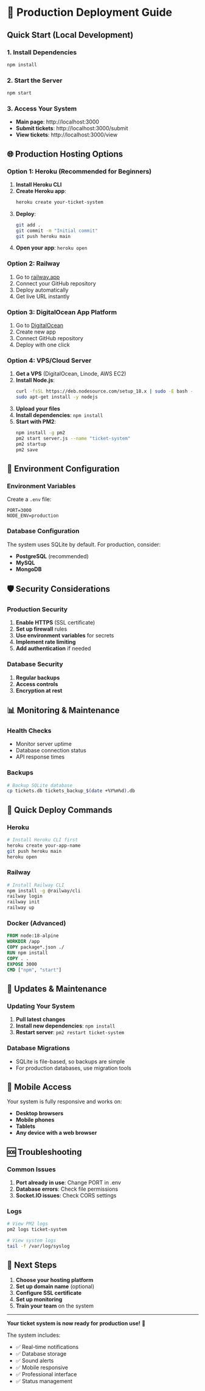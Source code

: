 # 🚀 Production Deployment Guide

## Quick Start (Local Development)

### 1. Install Dependencies
```bash
npm install
```

### 2. Start the Server
```bash
npm start
```

### 3. Access Your System
- **Main page**: http://localhost:3000
- **Submit tickets**: http://localhost:3000/submit
- **View tickets**: http://localhost:3000/view

## 🌐 Production Hosting Options

### **Option 1: Heroku (Recommended for Beginners)**
1. **Install Heroku CLI**
2. **Create Heroku app**:
   ```bash
   heroku create your-ticket-system
   ```
3. **Deploy**:
   ```bash
   git add .
   git commit -m "Initial commit"
   git push heroku main
   ```
4. **Open your app**: `heroku open`

### **Option 2: Railway**
1. Go to [railway.app](https://railway.app)
2. Connect your GitHub repository
3. Deploy automatically
4. Get live URL instantly

### **Option 3: DigitalOcean App Platform**
1. Go to [DigitalOcean](https://digitalocean.com)
2. Create new app
3. Connect GitHub repository
4. Deploy with one click

### **Option 4: VPS/Cloud Server**
1. **Get a VPS** (DigitalOcean, Linode, AWS EC2)
2. **Install Node.js**:
   ```bash
   curl -fsSL https://deb.nodesource.com/setup_18.x | sudo -E bash -
   sudo apt-get install -y nodejs
   ```
3. **Upload your files**
4. **Install dependencies**: `npm install`
5. **Start with PM2**:
   ```bash
   npm install -g pm2
   pm2 start server.js --name "ticket-system"
   pm2 startup
   pm2 save
   ```

## 🔧 Environment Configuration

### **Environment Variables**
Create a `.env` file:
```env
PORT=3000
NODE_ENV=production
```

### **Database Configuration**
The system uses SQLite by default. For production, consider:
- **PostgreSQL** (recommended)
- **MySQL**
- **MongoDB**

## 🛡️ Security Considerations

### **Production Security**
1. **Enable HTTPS** (SSL certificate)
2. **Set up firewall** rules
3. **Use environment variables** for secrets
4. **Implement rate limiting**
5. **Add authentication** if needed

### **Database Security**
1. **Regular backups**
2. **Access controls**
3. **Encryption at rest**

## 📊 Monitoring & Maintenance

### **Health Checks**
- Monitor server uptime
- Database connection status
- API response times

### **Backups**
```bash
# Backup SQLite database
cp tickets.db tickets_backup_$(date +%Y%m%d).db
```

## 🚀 Quick Deploy Commands

### **Heroku**
```bash
# Install Heroku CLI first
heroku create your-app-name
git push heroku main
heroku open
```

### **Railway**
```bash
# Install Railway CLI
npm install -g @railway/cli
railway login
railway init
railway up
```

### **Docker (Advanced)**
```dockerfile
FROM node:18-alpine
WORKDIR /app
COPY package*.json ./
RUN npm install
COPY . .
EXPOSE 3000
CMD ["npm", "start"]
```

## 🔄 Updates & Maintenance

### **Updating Your System**
1. **Pull latest changes**
2. **Install new dependencies**: `npm install`
3. **Restart server**: `pm2 restart ticket-system`

### **Database Migrations**
- SQLite is file-based, so backups are simple
- For production databases, use migration tools

## 📱 Mobile Access

Your system is fully responsive and works on:
- **Desktop browsers**
- **Mobile phones**
- **Tablets**
- **Any device with a web browser**

## 🆘 Troubleshooting

### **Common Issues**
1. **Port already in use**: Change PORT in .env
2. **Database errors**: Check file permissions
3. **Socket.IO issues**: Check CORS settings

### **Logs**
```bash
# View PM2 logs
pm2 logs ticket-system

# View system logs
tail -f /var/log/syslog
```

## 🎯 Next Steps

1. **Choose your hosting platform**
2. **Set up domain name** (optional)
3. **Configure SSL certificate**
4. **Set up monitoring**
5. **Train your team** on the system

---

**Your ticket system is now ready for production use!** 🎉

The system includes:
- ✅ Real-time notifications
- ✅ Database storage
- ✅ Sound alerts
- ✅ Mobile responsive
- ✅ Professional interface
- ✅ Status management
